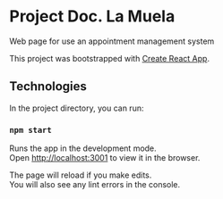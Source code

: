 # Project Doc. La Muela

Web page for use an appointment management system 

This project was bootstrapped with [Create React App](https://github.com/facebook/create-react-app).
## Technologies


In the project directory, you can run:

### `npm start`

Runs the app in the development mode.\
Open [http://localhost:3001](http://localhost:3001) to view it in the browser.

The page will reload if you make edits.\
You will also see any lint errors in the console.
